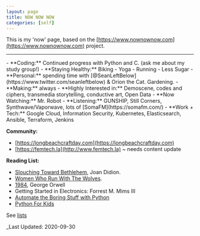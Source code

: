 ```yaml
---
layout: page
title: NOW NOW NOW
categories: [self]
---
```


This is my 'now' page, based on the [https://www.nownownow.com](https://www.nownownow.com) project.

<hr>
- **Coding:** Continued progress with Python and C. (ask me about my study group!)
- **Staying Healthy:** Biking - Yoga - Running - Less Sugar
- **Personal:** spending time with [@SeanLeftBelow](https://www.twitter.com/seanleftbelow) & Orion the Cat. Gardening.
- **Making:**  always
- **Highly Interested in:** Demoscene, codes and ciphers, transmedia storytelling, conductive art, Open Data
- **Now Watching:** Mr. Robot
- **Listening:** GUNSHIP, Still Corners, Synthwave/Vaporwave, lots of [SomaFM](https://somafm.com/)
- **Work + Tech:** Google Cloud, Information Security, Kubernetes, Elasticsearch, Ansible, Terraform, Jenkins

**Community:**
- [https://longbeachcraftday.com](https://longbeachcraftday.com)
- [https://femtech.la](http://www.femtech.la) ~ needs content update

**Reading List:**

- <u>Slouching Toward Bethlehem</u>, Joan Didion.
- <u>Women Who Run With The Wolves</u>.
- <u>1984</u>, George Orwell
- Getting Started in Electronics: Forrest M. Mims III
- [Automate the Boring Stuff with Python](https://nostarch.com/automatestuff/)
- [Python For Kids](https://nostarch.com/pythonforkids)

See [lists](lists/2020-09-30-readinglist/)

_Last Updated: 2020-09-30